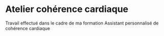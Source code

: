# Atelier cohérence cardiaque

Travail effectué dans le cadre de ma formation
Assistant personnalisé de cohérence cardiaque
